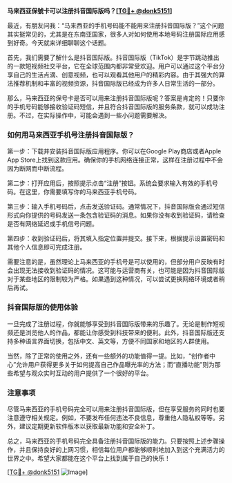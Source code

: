 **马来西亚保號卡可以注册抖音国际版吗？[[TG💪+ @donk5151](https://t.me/s/donk5151)]**

最近，有朋友问我：“马来西亚的手机号码能不能用来注册抖音国际版？”这个问题其实挺常见的，尤其是在东南亚国家，很多人对如何使用本地号码注册国际应用感到好奇。今天就来详细聊聊这个话题。

首先，我们需要了解什么是抖音国际版。抖音国际版（TikTok）是字节跳动推出的一款短视频社交平台，它在全球范围内都非常受欢迎。用户可以通过这个平台分享自己的生活点滴、创意视频，也可以观看其他用户的精彩内容。由于其强大的算法推荐机制和丰富的视频资源，抖音国际版已经成为许多人日常生活的一部分。

那么，马来西亚的保号卡是否可以用来注册抖音国际版呢？答案是肯定的！只要你的手机号码能够接收验证码短信，并且符合抖音国际版的服务条款，就可以成功注册。不过，在实际操作中，可能会遇到一些小问题需要解决。

### 如何用马来西亚手机号注册抖音国际版？

第一步：下载并安装抖音国际版应用程序。你可以在Google Play商店或者Apple App Store上找到这款应用。确保你的手机网络连接正常，这样在注册过程中不会因为断网而中断流程。

第二步：打开应用后，按照提示点击“注册”按钮。系统会要求输入有效的手机号码。在这里，你需要填写你的马来西亚手机号码。

第三步：输入手机号码后，点击发送验证码。通常情况下，抖音国际版会通过短信形式向你提供的号码发送一条包含验证码的消息。如果你没有收到验证码，请检查是否有网络延迟或手机信号问题。

第四步：收到验证码后，将其填入指定位置并提交。接下来，根据提示设置密码和其他个人信息即可完成注册。

需要注意的是，虽然理论上马来西亚的手机号是可以使用的，但部分用户反映有时会出现无法接收到验证码的情况。这可能与运营商有关，也可能是因为抖音国际版对于某些地区的限制较为严格。如果遇到这种情况，可以尝试更换网络环境或者稍后再试。

### 抖音国际版的使用体验

一旦完成了注册过程，你就能够享受到抖音国际版带来的乐趣了。无论是制作短视频还是浏览他人的作品，都能让你感受到科技带来的便利。此外，抖音国际版还支持多种语言界面切换，包括中文、英文等，方便不同国家和地区的人群使用。

当然，除了正常的使用之外，还有一些额外的功能值得一提。比如，“创作者中心”允许用户获得更多关于如何提高自己作品曝光率的方法；而“直播功能”则为那些希望与观众实时互动的用户提供了一个很好的平台。

### 注意事项

尽管马来西亚的手机号码完全可以用来注册抖音国际版，但在享受服务的同时也要注意遵守相关规定。例如，不要发布任何违法不良信息，尊重他人隐私权等等。另外，建议定期更新软件版本以获取最新功能和安全补丁。

总之，马来西亚的手机号码完全具备注册抖音国际版的能力。只要按照上述步骤操作，并且保持良好的上网习惯，相信每位用户都能够顺利地加入到这个充满活力的世界之中。希望大家都能在这个平台上找到属于自己的快乐！

[[TG💪+ @donk5151](https://t.me/s/donk5151) ![Image](https://i.postimg.cc/rwNCRYN7/Snipaste-2025-04-30-17-27-05.png)]